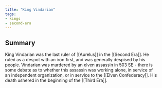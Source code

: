 ```yaml
---
title: "King Vindarian"
tags:
- kings
- second-era
---
```

## Summary
King Vindarian was the last ruler of [[Aurelus]] in the [[Second Era]]. He ruled as a despot with an iron first, and was generally despised by his people. Vindarian was murdered by an elven assassin in 503 SE - there is some debate as to whether this assassin was working alone, in service of an independent organization, or in service to the [[Elven Confederacy]]. His death ushered in the beginning of the [[Third Era]].